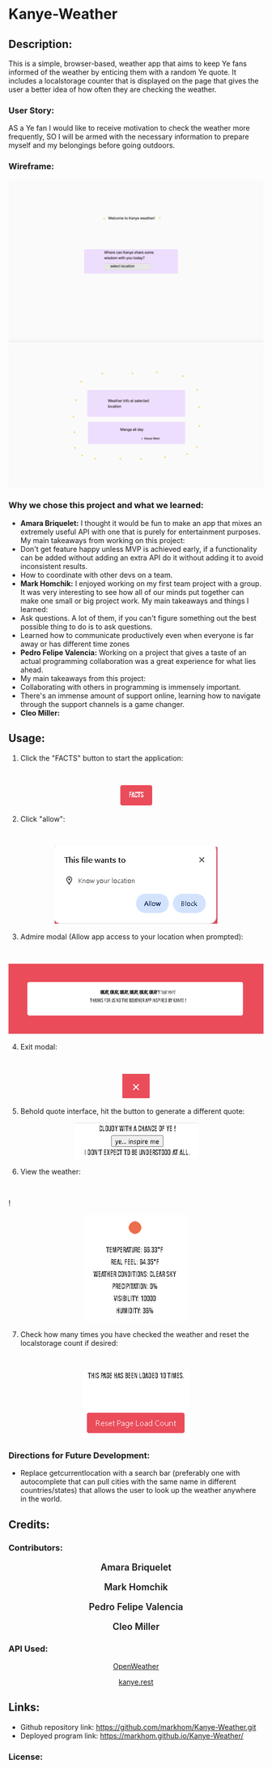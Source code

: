 # Kanye-Weather



## Description:

This is a simple, browser-based, weather app that aims to keep Ye fans informed of the weather by enticing them with a random Ye quote. It includes a localstorage counter that is displayed on the page that gives the user a better idea of how often they are checking the weather. 

### User Story:

AS a Ye fan I would like to receive motivation to check the weather more frequently,
SO I will be armed with the necessary information to prepare myself and my belongings before going outdoors.

### Wireframe:

![Kanye Weather img 1](./assets/images/Kanye%20wirefraame%20pg1.png)
![Kanye Weather img 2](./assets/images/Kanye%20wireframe%20pg2.png)

### Why we chose this project and what we learned:

- **Amara Briquelet:** I thought it would be fun to make an app that mixes an extremely useful API with one that is purely for entertainment purposes. 
My main takeaways from working on this project:
- Don't get feature happy unless MVP is achieved early, if a functionality can be added without adding an extra API do it without adding it to avoid inconsistent results. 
- How to coordinate with other devs on a team. 
- **Mark Homchik:** I enjoyed working on my first team project with a group. It was very interesting to see how all of our minds put together can make one small or big project work.
My main takeaways and things I learned:
- Ask questions. A lot of them, if you can't figure something out the best possible thing to do is to ask questions.
- Learned how to communicate productively even when everyone is far away or has different time zones
- **Pedro Felipe Valencia:** Working on a project that gives a taste of an actual programming collaboration was a great experience for what lies ahead.
- My main takeaways from this project:
- Collaborating with others in programming is immensely important.
- There's an immense amount of support online, learning how to navigate through the support channels is a game changer.
- **Cleo Miller:**

## Usage:

1. Click the "FACTS" button to start the application:
<br>

 <p align="center">
  <img src="assets\images\README1.PNG" />
</p> 

2. Click "allow":
<br>

<p align="center">
  <img src="assets\images\README2.png" />
</p>

3. Admire modal (Allow app access to your location when prompted):
 <br>

 <p align="center">
  <img src="assets\images\README3.PNG" />

</p>

4. Exit modal:
<br>

 <p align="center">
  <img src="assets\images\README4.PNG" />
</p>

5. Behold quote interface, hit the button to generate a different quote:

 <p align="center">
  <img src="assets\images\README5.PNG" />
</p>

6. View the weather: 
<br>

!<p align="center">
  <img src="assets\images\README6.PNG" />
</p>

7. Check how many times you have checked the weather and reset the localstorage count if desired:
<br>

<p align="center">
  <img src="assets\images\README7.PNG"/>
</p>

### Directions for Future Development:

- Replace getcurrentlocation with a search bar (preferably one with autocomplete that can pull cities with the same name in different countries/states) that allows the user to look up the weather anywhere in the world. 


## Credits:

### Contributors:

<p align="center" style="font-size:18px; font-weight:600;">Amara Briquelet</p>
<p align="center" style="font-size:18px; font-weight:600;">Mark Homchik</p>
<p align="center" style="font-size:18px; font-weight:600;">Pedro Felipe Valencia</p>
<p align="center" style="font-size:18px; font-weight:600;">Cleo Miller</p>

 ### API Used:
<p align="center"><a href="https://openweathermap.org/forecast5#geo5">OpenWeather</a> </p>
<p align="center"><a href="https://kanye.rest/">kanye.rest</a> </p>

## Links: 
- Github repository link: https://github.com/markhom/Kanye-Weather.git 
- Deployed program link: https://markhom.github.io/Kanye-Weather/ 

### License:



